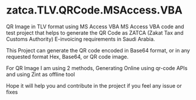 # zatca.TLV.QRCode.MSAccess.VBA
QR Image in TLV format using MS Access VBA
MS Access VBA code and test project that helps to generate the QR Code as  ZATCA (Zakat Tax and Customs Authority) E-invoicing requirements in Saudi Arabia.

This Project can generate the QR code encoded in Base64 format, or in any requested format Hex, Base64, or QR code image.

For QR Image I am using 2 methods, Generating Online using qr-code APIs and using Zint as offline tool

Hope it will help you and contribute in the project if you feel any issue or fixes
